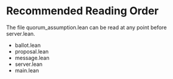 # Recommended Reading Order

The file quorum_assumption.lean can be read at any point before server.lean.

- ballot.lean
- proposal.lean
- message.lean
- server.lean
- main.lean
